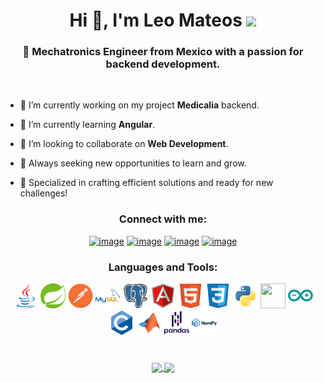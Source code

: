 <h1 align="center">Hi 👋, I'm Leo Mateos <img height="40" src="https://emoji.gg/assets/emoji/7333-parrotdance.gif"></h1>
 <h3 align="center">🚀 Mechatronics Engineer from Mexico with a passion for backend development.</h3>
<br>

- 🔭 I’m currently working on my project **Medicalia** backend.<br>

- 🌱 I’m currently learning **Angular**.<br>

- 👯 I’m looking to collaborate on **Web Development**.<br>

- 📘 Always seeking new opportunities to learn and grow.<br>

- 🌟 Specialized in crafting efficient solutions and ready for new challenges!

<h3 align="center">Connect with me:</h3>
<div align="center">

[![image](https://img.shields.io/badge/LinkedIn-0077B5?style=for-the-badge&logo=linkedin&logoColor=white)](www.linkedin.com/in/leonardo-garcía-mateos1)
[![image](https://img.shields.io/badge/Instagram-E4405F?style=for-the-badge&logo=instagram&logoColor=white)](https://www.instagram.com/mateos_leo/)
[![image](https://img.shields.io/badge/Twitter-1DA1F2?style=for-the-badge&logo=twitter&logoColor=white)](https://x.com/LeoGMateos)
[![image](https://img.shields.io/badge/Gmail-D14836?style=for-the-badge&logo=gmail&logoColor=white)](leomtos@outlook.com)
</div>

<h3 align="center">Languages and Tools:</h3>
<p align="center"> 
  <code><a href="https://www.java.com" target="_blank"><img height="40" width="40" src="https://raw.githubusercontent.com/devicons/devicon/master/icons/java/java-original.svg"></a></code>
  <code><a href="https://spring.io/" target="_blank"><img height="40" width="40" src="https://raw.githubusercontent.com/devicons/devicon/master/icons/spring/spring-original.svg"></a></code>
  <code><a href="https://www.postman.com" target="_blank"><img height="40" width="40" src="https://raw.githubusercontent.com/devicons/devicon/master/icons/postman/postman-original.svg"></a></code>
  <code><a href="https://www.mysql.com" target="_blank"><img height="40" width="40" src="https://raw.githubusercontent.com/devicons/devicon/master/icons/mysql/mysql-original-wordmark.svg"></a></code>
  <code><a href="https://www.postgresql.org" target="_blank"><img height="40" width="40" src="https://raw.githubusercontent.com/devicons/devicon/master/icons/postgresql/postgresql-original.svg"></a></code>
  <code><a href="https://angular.io/" target="_blank"><img height="40" width="40" src="https://raw.githubusercontent.com/devicons/devicon/master/icons/angularjs/angularjs-original.svg"></a></code>
  <code><a href="https://www.w3.org/html/" target="_blank"><img height="40" width="40" src="https://raw.githubusercontent.com/devicons/devicon/master/icons/html5/html5-original.svg"></a></code>
  <code><a href="https://www.w3schools.com/css/" target="_blank"><img height="40" width="40" src="https://raw.githubusercontent.com/devicons/devicon/master/icons/css3/css3-original.svg"></a></code>
  <code><a href="https://www.python.org" target="_blank"><img height="40" width="40" src="https://raw.githubusercontent.com/devicons/devicon/master/icons/python/python-original.svg"></a></code>
  <code><a href="https://git-scm.com/" target="_blank"><img height="40" width="40" src="https://www.vectorlogo.zone/logos/git-scm/git-scm-icon.svg"></a></code>
  <code><a href="https://www.arduino.cc" target="_blank"><img height="40" width="40" src="https://raw.githubusercontent.com/devicons/devicon/master/icons/arduino/arduino-original.svg"></a></code>
  <code><a href="https://www.gnu.org/software/gcc/gcc.html" target="_blank"><img height="40" width="40" src="https://raw.githubusercontent.com/devicons/devicon/master/icons/c/c-original.svg"></a></code>
  <code><a href="https://www.mathworks.com/products/matlab.html" target="_blank"><img height="40" width="40" src="https://raw.githubusercontent.com/devicons/devicon/master/icons/matlab/matlab-original.svg"></a></code>
  <code><a href="https://pandas.pydata.org/" target="_blank"><img height="40" width="40" src="https://raw.githubusercontent.com/devicons/devicon/master/icons/pandas/pandas-original-wordmark.svg"></a></code>
  <code><a href="https://numpy.org/" target="_blank"><img height="40" width="40" src="https://raw.githubusercontent.com/devicons/devicon/master/icons/numpy/numpy-original-wordmark.svg"></a></code>
</p>

#


<p align="center">
<a href="https://github.com/AmardeepKesharwani/">
  <img align="center" src="https://github-readme-stats.vercel.app/api?username=LeoMtos&include_all_commits=true&count_private=true&show_icons=true&line_height=20&title_color=7A7ADB&icon_color=2234AE&text_color=D3D3D3&bg_color=0,000000,130F40" width="450"/>
</a>
 
<a href="https://github.com/AmardeepKesharwani">
  <img align="center" src="https://github-readme-streak-stats.herokuapp.com/?user=LeoMtos&theme=blueberry" width="380"/>
</a>
</p>



